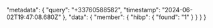 
 "metadata": {
    "query": "+33760588582",
    "timestamp": "2024-06-02T19:47:08.680Z"
  },
  "data": {
    "member": {
      "hibp": {
        "found": "1"
      }
    }
  }
}
